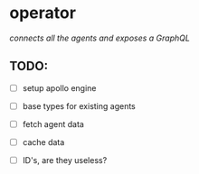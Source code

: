 # operator

_connects all the agents and exposes a GraphQL_

## TODO:
* [ ] setup apollo engine
* [ ] base types for existing agents
* [ ] fetch agent data
* [ ] cache data
* [ ] ID's, are they useless?
 
